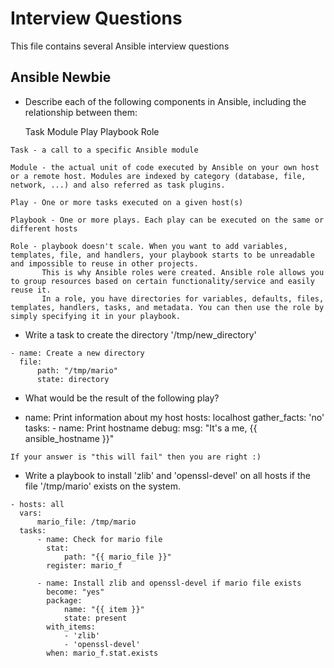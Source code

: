# Interview Questions

This file contains several Ansible interview questions

## Ansible Newbie


* Describe each of the following components in Ansible, including the relationship between them:

    Task
    Module
    Play
    Playbook
    Role

```
Task - a call to a specific Ansible module

Module - the actual unit of code executed by Ansible on your own host or a remote host. Modules are indexed by category (database, file, network, ...) and also referred as task plugins.

Play - One or more tasks executed on a given host(s)

Playbook - One or more plays. Each play can be executed on the same or different hosts

Role - playbook doesn't scale. When you want to add variables, templates, file, and handlers, your playbook starts to be unreadable and impossible to reuse in other projects.
       This is why Ansible roles were created. Ansible role allows you to group resources based on certain functionality/service and easily reuse it.
       In a role, you have directories for variables, defaults, files, templates, handlers, tasks, and metadata. You can then use the role by simply specifying it in your playbook.
```

* Write a task to create the directory '/tmp/new_directory'

```
- name: Create a new directory
  file:
      path: "/tmp/mario"
      state: directory
```

* What would be the result of the following play?

- name: Print information about my host
  hosts: localhost
  gather_facts: 'no' 
  tasks:
      - name: Print hostname
        debug:
            msg: "It's a me, {{ ansible_hostname }}"

```
If your answer is "this will fail" then you are right :)
```

* Write a playbook to install 'zlib' and 'openssl-devel' on all hosts if the file '/tmp/mario' exists on the system.

```
- hosts: all
  vars:
      mario_file: /tmp/mario
  tasks:
      - name: Check for mario file
        stat:
            path: "{{ mario_file }}"
        register: mario_f

      - name: Install zlib and openssl-devel if mario file exists
        become: "yes"
        package:
            name: "{{ item }}"
            state: present
        with_items:
            - 'zlib'
            - 'openssl-devel'
        when: mario_f.stat.exists
```

